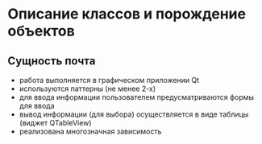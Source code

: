 # Описание классов и порождение объектов
## Сущность почта
- работа выполняется в графическом приложении Qt
- используются паттерны (не менее 2-х)
- для ввода информации пользователем предусматриваются формы для ввода
- вывод информации (для выбора) осуществляется в виде таблицы (виджет QTableView)
- реализована многозначная зависимость
